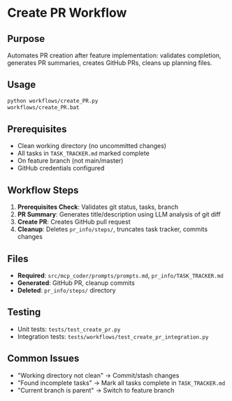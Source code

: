 # Create PR Workflow

## Purpose
Automates PR creation after feature implementation: validates completion, generates PR summaries, creates GitHub PRs, cleans up planning files.

## Usage
```bash
python workflows/create_PR.py
workflows/create_PR.bat
```

## Prerequisites
- Clean working directory (no uncommitted changes)
- All tasks in `TASK_TRACKER.md` marked complete
- On feature branch (not main/master)
- GitHub credentials configured

## Workflow Steps
1. **Prerequisites Check**: Validates git status, tasks, branch
2. **PR Summary**: Generates title/description using LLM analysis of git diff
3. **Create PR**: Creates GitHub pull request
4. **Cleanup**: Deletes `pr_info/steps/`, truncates task tracker, commits changes

## Files
- **Required**: `src/mcp_coder/prompts/prompts.md`, `pr_info/TASK_TRACKER.md`
- **Generated**: GitHub PR, cleanup commits
- **Deleted**: `pr_info/steps/` directory

## Testing
- Unit tests: `tests/test_create_pr.py`
- Integration tests: `tests/workflows/test_create_pr_integration.py`

## Common Issues
- "Working directory not clean" → Commit/stash changes
- "Found incomplete tasks" → Mark all tasks complete in `TASK_TRACKER.md`
- "Current branch is parent" → Switch to feature branch